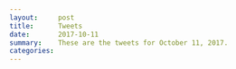 ```yaml
---
layout:     post
title:      Tweets
date:       2017-10-11
summary:    These are the tweets for October 11, 2017.
categories:
---
```


